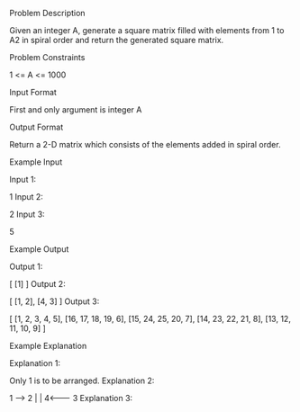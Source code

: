 Problem Description

Given an integer A, generate a square matrix filled with elements from 1 to A2 in spiral order and return the generated square matrix.



Problem Constraints

1 <= A <= 1000



Input Format

First and only argument is integer A


Output Format

Return a 2-D matrix which consists of the elements added in spiral order.



Example Input

Input 1:

1
Input 2:

2
Input 3:

5


Example Output

Output 1:

[ [1] ]
Output 2:

[ [1, 2], 
  [4, 3] ]
Output 3:

[ [1,   2,  3,  4, 5], 
  [16, 17, 18, 19, 6], 
  [15, 24, 25, 20, 7], 
  [14, 23, 22, 21, 8], 
  [13, 12, 11, 10, 9] ]


Example Explanation

Explanation 1:

Only 1 is to be arranged.
Explanation 2:

1 --> 2
      |
      |
4<--- 3
Explanation 3:


